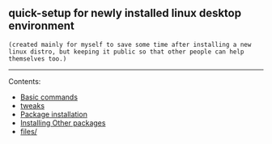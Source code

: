 
## quick-setup for newly installed linux desktop environment 
 `(created mainly for myself to save some time after installing a new linux distro, but keeping it public so that other people can help themselves too.)`

 
--------------------------------------------------------------- 
Contents:  
* [Basic commands](index/basic-commands.md)  
* [tweaks](index/tweaks.md)  
* [Package installation](index/package-installation.md)  
* [Installing Other packages](index/other-packages.md)  
* [files/](files/)  

 
